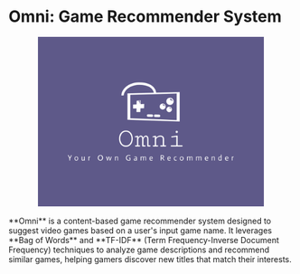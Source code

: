 # Omni: Game Recommender System

<p align="center">
  <img src="omni-high-resolution-logo.png" alt="Omni Logo" width="400">
</p>
**Omni** is a content-based game recommender system designed to suggest video games based on a user's input game name. It leverages **Bag of Words** and **TF-IDF** (Term Frequency-Inverse Document Frequency) techniques to analyze game descriptions and recommend similar games, helping gamers discover new titles that match their interests.
